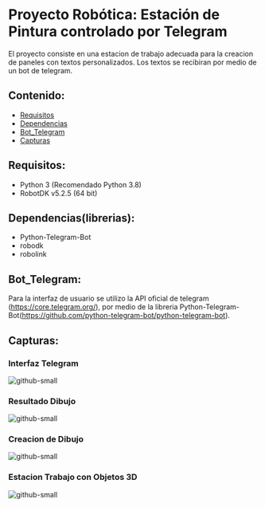 # Proyecto Robótica: Estación de Pintura controlado por Telegram

El proyecto consiste en una estacion de trabajo  adecuada para la creacion de paneles con textos personalizados. Los textos se recibiran por medio de un bot de telegram.

## Contenido:
  - [Requisitos](#Requisitos)
  - [Dependencias](#Dependencias)
  - [Bot_Telegram](#Bot_Telegram)
  - [Capturas](#Capturas)


## Requisitos:
* Python 3 (Recomendado Python 3.8) 
* RobotDK v5.2.5 (64 bit)

## Dependencias(librerias):
* Python-Telegram-Bot
* robodk
* robolink

## Bot_Telegram:
Para la interfaz de usuario se utilizo la API oficial de telegram (https://core.telegram.org/), por medio de la libreria Python-Telegram-Bot(https://github.com/python-telegram-bot/python-telegram-bot).

## Capturas:

### Interfaz Telegram
![github-small](https://github.com/TheLast20/Proyecto_Draw_Pick_Place_RobotDK/blob/main/Capturas/Telegram_%231.png)

### Resultado Dibujo
![github-small](https://github.com/TheLast20/Proyecto_Draw_Pick_Place_RobotDK/blob/main/Capturas/RobotDK_%231.jfif)

### Creacion de Dibujo

![github-small](https://github.com/TheLast20/Proyecto_Draw_Pick_Place_RobotDK/blob/main/Capturas/RobotDK_%232.gif)
 
### Estacion Trabajo con Objetos 3D
![github-small](https://github.com/TheLast20/Proyecto_Draw_Pick_Place_RobotDK/blob/main/Capturas/RobotDK_%233.jpeg)



